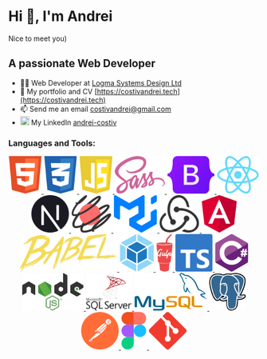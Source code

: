 # Hi 👋, I'm Andrei
  Nice to meet you)

## A passionate **W**eb **D**eveloper
  
- 👨‍💻 Web Developer at [Logma Systems Design Ltd](https://www.onefitsoftware.com)
- 💼 My portfolio and CV [https://costivandrei.tech](https://costivandrei.tech)
- 📫 Send me an email costivandrei@gmail.com
- <img src="https://www.vectorlogo.zone/logos/linkedin/linkedin-tile.svg" height="18" width="18" /> My LinkedIn [andrei-costiv](https://www.linkedin.com/in/andrei-costiv/)

<h3 align="left">Languages and Tools:</h3>
<p align="center">
    <a href="https://www.w3.org/html/" target="_blank" rel="noreferrer"> 
        <img src="./icons/html.svg" alt="html" height="75"/> 
    </a> 
    <a href="https://www.w3schools.com/css/" target="_blank" rel="noreferrer"> 
        <img src="./icons/css.svg" alt="css" height="75"/> 
    </a> 
    <a href="https://developer.mozilla.org/en-US/docs/Web/JavaScript" target="_blank" rel="noreferrer"> 
        <img src="./icons/js.svg" alt="javascript" height="75"/> 
    </a> 
    <a href="https://sass-lang.com" target="_blank" rel="noreferrer"> 
        <img src="./icons/sass.svg" alt="sass" height="75"/> 
    </a>
    <a href="https://getbootstrap.com" target="_blank" rel="noreferrer"> 
        <img src="./icons/bootstrap.svg" alt="bootstrap"  height="75"/> 
    </a> 
    <a href="https://reactjs.org/" target="_blank" rel="noreferrer"> 
        <img src="./icons/react.svg" alt="react" height="75"/> 
    </a> 
    <a href="https://nextjs.org/" target="_blank" rel="noreferrer"> 
        <img src="./icons/nextjs.svg" alt="nextjs" height="75"/> 
    </a> 
    <a href="https://react-spring.dev" target="_blank" rel="noreferrer"> 
        <img src="./icons/react-spring.svg" alt="nextjs" height="75"/> 
    </a> 
        <a href="https://mui.com" target="_blank" rel="noreferrer"> 
        <img src="./icons/mui.svg" alt="nextjs" height="75"/> 
    </a> 
    <a href="https://redux.js.org" target="_blank" rel="noreferrer"> 
        <img src="./icons/redux.svg" alt="redux" height="75"/> 
    </a> 
    <a href="https://angular.io" target="_blank" rel="noreferrer"> 
        <img src="./icons/angular.svg" alt="angular" height="75"/> 
    </a>
    <a href="https://babeljs.io/" target="_blank" rel="noreferrer"> 
        <img src="./icons/babel.svg" alt="babel" height="75"/> 
    </a> 
    <a href="https://webpack.js.org" target="_blank" rel="noreferrer"> 
        <img src="./icons/webpack.svg" alt="webpack"    height="75"/> 
    </a>
    <a href="https://gulpjs.com" target="_blank" rel="noreferrer"> 
        <img src="./icons/gulp.svg" alt="gulp" height="75"/> 
    </a> 
    <a href="https://www.typescriptlang.org/" target="_blank" rel="noreferrer"> 
        <img src="./icons/typescript.svg" alt="typescript" height="75"/> 
    </a>
    <a href="https://www.w3schools.com/cs/" target="_blank" rel="noreferrer"> 
        <img src="./icons/csharp.svg" alt="csharp" height="75"/> 
    </a> 
    <a href="https://nodejs.org" target="_blank" rel="noreferrer"> 
        <img src="./icons/node.svg" alt="nodejs" height="75"/> 
    </a> 
    <a href="https://www.microsoft.com/en-us/sql-server" target="_blank" rel="noreferrer"> 
        <img src="./icons/mssql.svg" alt="mssql" height="75"/> 
    </a> 
    <a href="https://www.mysql.com/" target="_blank" rel="noreferrer"> 
        <img src="./icons/mysql.svg" alt="mysql" height="75"/> 
    </a> 
    <a href="https://www.postgresql.org" target="_blank" rel="noreferrer"> 
        <img src="./icons/postgresql.svg" alt="postgresql" height="75"/> 
    </a> 
    <!-- <a href="https://expressjs.com" target="_blank" rel="noreferrer"> 
        <img src="./icons/" alt="express" height="75"/> 
    </a>  -->
    <a href="https://postman.com" target="_blank" rel="noreferrer"> 
        <img src="./icons/postman.svg" alt="postman" height="75"/> 
    </a>   
    <a href="https://www.figma.com/" target="_blank" rel="noreferrer"> 
        <img src="./icons/figma.svg" alt="figma" height="75"/> 
    </a> 
    <a href="https://git-scm.com/" target="_blank" rel="noreferrer"> 
        <img src="./icons/git.svg" alt="git" height="75"/> 
    </a> 
</p>
